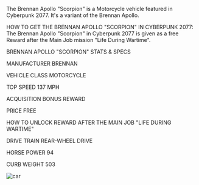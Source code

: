 The Brennan Apollo "Scorpion" is a Motorcycle vehicle featured in Cyberpunk 2077. It's a variant of the Brennan Apollo.

HOW TO GET THE BRENNAN APOLLO "SCORPION" IN CYBERPUNK 2077:
The Brennan Apollo "Scorpion" in Cyberpunk 2077 is given as a free Reward after the Main Job mission "Life During Wartime".

BRENNAN APOLLO "SCORPION" STATS & SPECS

MANUFACTURER
BRENNAN

VEHICLE CLASS
MOTORCYCLE

TOP SPEED
137 MPH

ACQUISITION
BONUS REWARD

PRICE
FREE

HOW TO UNLOCK
REWARD AFTER THE MAIN JOB "LIFE DURING WARTIME"

DRIVE TRAIN
REAR-WHEEL DRIVE

HORSE POWER
94

CURB WEIGHT
503

![car](https://www.gamesatlas.com/images/jch-optimize/ng/images_cyberpunk2077_vehicles_brennan-apollo-scorpion.webp)

